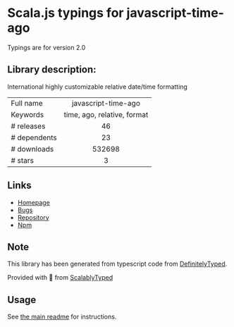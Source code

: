 
# Scala.js typings for javascript-time-ago

Typings are for version 2.0

## Library description:
International highly customizable relative date/time formatting

|                    |                 |
| ------------------ | :-------------: |
| Full name          | javascript-time-ago |
| Keywords           | time, ago, relative, format |
| # releases         | 46 |
| # dependents       | 23 |
| # downloads        | 532698 |
| # stars            | 3 |

## Links
- [Homepage](https://github.com/catamphetamine/javascript-time-ago#readme)
- [Bugs](https://github.com/catamphetamine/javascript-time-ago/issues)
- [Repository](https://github.com/catamphetamine/javascript-time-ago)
- [Npm](https://www.npmjs.com/package/javascript-time-ago)
    


## Note
This library has been generated from typescript code from [DefinitelyTyped](https://definitelytyped.org).

Provided with :purple_heart: from [ScalablyTyped](https://github.com/oyvindberg/ScalablyTyped)

## Usage
See [the main readme](../../readme.md) for instructions.


